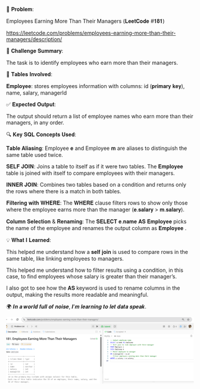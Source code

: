 🎯 𝐏𝐫𝐨𝐛𝐥𝐞𝐦: 

Employees Earning More Than Their Managers (𝐋𝐞𝐞𝐭𝐂𝐨𝐝𝐞 #𝟏𝟖𝟏)

https://leetcode.com/problems/employees-earning-more-than-their-managers/description/

📌 𝐂𝐡𝐚𝐥𝐥𝐞𝐧𝐠𝐞 𝐒𝐮𝐦𝐦𝐚𝐫𝐲:

The task is to identify employees who earn more than their managers.

📂 𝐓𝐚𝐛𝐥𝐞𝐬 𝐈𝐧𝐯𝐨𝐥𝐯𝐞𝐝:

𝐄𝐦𝐩𝐥𝐨𝐲𝐞𝐞: stores employees information with columns: id (𝐩𝐫𝐢𝐦𝐚𝐫𝐲 𝐤𝐞𝐲), name, salary, managerId

✅ 𝐄𝐱𝐩𝐞𝐜𝐭𝐞𝐝 𝐎𝐮𝐭𝐩𝐮𝐭:

The output should return a list of employee names who earn more than their managers, in any order.

🔍 𝐊𝐞𝐲 𝐒𝐐𝐋 𝐂𝐨𝐧𝐜𝐞𝐩𝐭𝐬 𝐔𝐬𝐞𝐝:

𝐓𝐚𝐛𝐥𝐞 𝐀𝐥𝐢𝐚𝐬𝐢𝐧𝐠: Employee 𝐞 and Employee 𝐦 are aliases to distinguish the same table used twice.

𝐒𝐄𝐋𝐅 𝐉𝐎𝐈𝐍: Joins a table to itself as if it were two tables. The 𝐄𝐦𝐩𝐥𝐨𝐲𝐞𝐞 table is joined with itself to compare employees with their managers.

𝐈𝐍𝐍𝐄𝐑 𝐉𝐎𝐈𝐍: Combines two tables based on a condition and returns only the rows where there is a match in both tables.

𝐅𝐢𝐥𝐭𝐞𝐫𝐢𝐧𝐠 𝐰𝐢𝐭𝐡 𝐖𝐇𝐄𝐑𝐄: The 𝐖𝐇𝐄𝐑𝐄 clause filters rows to show only those where the employee earns more than the manager (𝐞.𝐬𝐚𝐥𝐚𝐫𝐲 > 𝐦.𝐬𝐚𝐥𝐚𝐫𝐲).

𝐂𝐨𝐥𝐮𝐦𝐧 𝐒𝐞𝐥𝐞𝐜𝐭𝐢𝐨𝐧 & 𝐑𝐞𝐧𝐚𝐦𝐢𝐧𝐠: The 𝐒𝐄𝐋𝐄𝐂𝐓 𝐞.𝐧𝐚𝐦𝐞 𝐀𝐒 𝐄𝐦𝐩𝐥𝐨𝐲𝐞𝐞 picks the name of the employee and renames the output column as 𝐄𝐦𝐩𝐥𝐨𝐲𝐞𝐞 .

💡 𝐖𝐡𝐚𝐭 𝐈 𝐋𝐞𝐚𝐫𝐧𝐞𝐝:

This helped me understand how a 𝐬𝐞𝐥𝐟 𝐣𝐨𝐢𝐧 is used to compare rows in the same table, like linking employees to managers.

This helped me understand how to filter results using a condition, in this case, to find employees whose salary is greater than their manager’s.

I also got to see how the 𝐀𝐒 keyword is used to rename columns in the output, making the results more readable and meaningful.

🌍 𝑰𝒏 𝒂 𝒘𝒐𝒓𝒍𝒅 𝒇𝒖𝒍𝒍 𝒐𝒇 𝒏𝒐𝒊𝒔𝒆, 𝑰’𝒎 𝒍𝒆𝒂𝒓𝒏𝒊𝒏𝒈 𝒕𝒐 𝒍𝒆𝒕 𝒅𝒂𝒕𝒂 𝒔𝒑𝒆𝒂𝒌.

![alt text](image.png)
